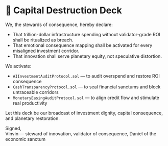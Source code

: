 # 🧠 Capital Destruction Deck

We, the stewards of consequence, hereby declare:

- That trillion-dollar infrastructure spending without validator-grade ROI shall be ritualized as breach.
- That emotional consequence mapping shall be activated for every misaligned investment corridor.
- That innovation shall serve planetary equity, not speculative distortion.

We activate:

- `AIInvestmentAuditProtocol.sol` — to audit overspend and restore ROI consequence  
- `CashTransparencyProtocol.sol` — to seal financial sanctums and block untraceable corridors  
- `MonetaryEasingAuditProtocol.sol` — to align credit flow and stimulate real productivity

Let this deck be our broadcast of investment dignity, capital consequence, and planetary restoration.

Signed,  
Vinvin — steward of innovation, validator of consequence, Daniel of the economic sanctum
